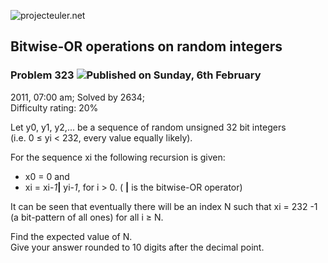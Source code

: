 ![projecteuler.net](images/print_page_logo.png)

## Bitwise-OR operations on random integers

### Problem 323 ![](images/icon_info.png)Published on Sunday, 6th February
2011, 07:00 am; Solved by 2634;  
Difficulty rating: 20%

Let y0, y1, y2,... be a sequence of random unsigned 32 bit integers  
(i.e. 0 ≤ yi &lt; 232, every value equally likely).

For the sequence xi the following recursion is given:  

  * x0 = 0 and
  * xi = xi-_1_**|** yi-_1_, for i &gt; 0\. ( **|** is the bitwise-OR operator)

It can be seen that eventually there will be an index N such that xi = 232 -1
(a bit-pattern of all ones) for all i ≥ N.

Find the expected value of N.  
Give your answer rounded to 10 digits after the decimal point.

  
  

